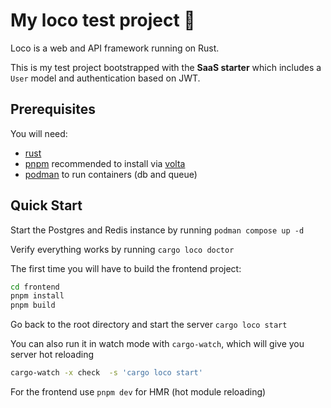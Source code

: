 # My loco test project :train:

Loco is a web and API framework running on Rust.

This is my test project bootstrapped with the **SaaS starter** which includes a `User` model and authentication based on JWT.

## Prerequisites

You will need:

- [rust](https://www.rust-lang.org/tools/install)
- [pnpm](https://pnpm.io/fr/installation) recommended to install via [volta](volta.sh)
- [podman](https://podman.io/) to run containers (db and queue)

## Quick Start

Start the Postgres and Redis instance by running `podman compose up -d`

Verify everything works by running `cargo loco doctor`

The first time you will have to build the frontend project:

```sh
cd frontend 
pnpm install
pnpm build
```

Go back to the root directory and start the server `cargo loco start`

You can also run it in watch mode with `cargo-watch`, which will give you server hot reloading

```sh
cargo-watch -x check  -s 'cargo loco start'
```

For the frontend use `pnpm dev` for HMR (hot module reloading)
